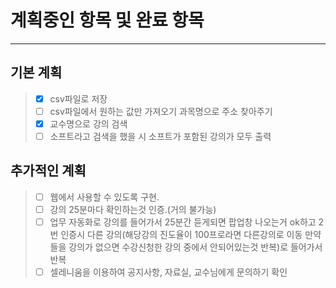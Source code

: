 # 계획중인 항목 및 완료 항목
<hr/>

## 기본 계획
> -[X] csv파일로 저장   
> -[ ] csv파일에서 원하는 값만 가져오기 과목명으로 주소 찾아주기      
> -[X] 교수명으로 강의 검색
> -[ ] 소프트라고 검색을 했을 시 소프트가 포함된 강의가 모두 출력       

## 추가적인 계획
> -[ ] 웹에서 사용할 수 있도록 구현.
> -[ ] 강의 25분마다 확인하는것 인증.(거의 불가능)
> -[ ] 업무 자동화로 강의를 들어가서 25분간 듣게되면 팝업창 나오는거 ok하고 2번 인증시 다른 강의(해당강의 진도율이 100프로라면 다른강의로 이동 만약 들을 강의가 없으면 수강신청한 강의 중에서 안되어있는것 반복)로 들어가서 반복
> -[ ] 셀레니움을 이용하여 공지사항, 자료실, 교수님에게 문의하기 확인